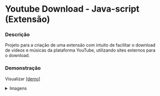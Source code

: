 
# Youtube Download - Java-script (Extensão)

### Descrição

Projeto para a criação de uma extensão com intuito de facilitar o download de vídeos e músicas da plataforma YouTube, utilizando sites externos para o download.

### Demonstração

Visualizar [[demo]]()

<details>
<summary>Imagens</summary>

![demo](./github/demo_1.png)

</details>



